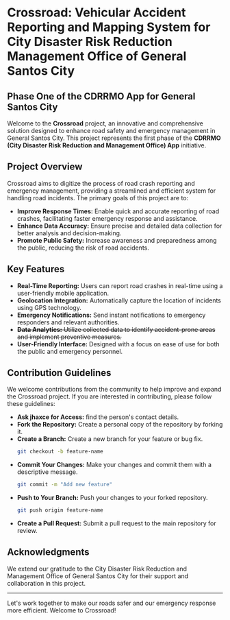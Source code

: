 # Crossroad: Vehicular Accident Reporting and Mapping System for City Disaster Risk Reduction Management Office of General Santos City

## Phase One of the CDRRMO App for General Santos City

Welcome to the **Crossroad** project, an innovative and comprehensive solution designed to enhance road safety and emergency management in General Santos City. This project represents the first phase of the **CDRRMO (City Disaster Risk Reduction and Management Office) App** initiative.

## Project Overview

Crossroad aims to digitize the process of road crash reporting and emergency management, providing a streamlined and efficient system for handling road incidents. The primary goals of this project are to:

- **Improve Response Times:** Enable quick and accurate reporting of road crashes, facilitating faster emergency response and assistance.
- **Enhance Data Accuracy:** Ensure precise and detailed data collection for better analysis and decision-making.
- **Promote Public Safety:** Increase awareness and preparedness among the public, reducing the risk of road accidents.

## Key Features

- **Real-Time Reporting:** Users can report road crashes in real-time using a user-friendly mobile application.
- **Geolocation Integration:** Automatically capture the location of incidents using GPS technology.
- **Emergency Notifications:** Send instant notifications to emergency responders and relevant authorities.
- ~~**Data Analytics:** Utilize collected data to identify accident-prone areas and implement preventive measures.~~
- **User-Friendly Interface:** Designed with a focus on ease of use for both the public and emergency personnel.

## Contribution Guidelines

We welcome contributions from the community to help improve and expand the Crossroad project. If you are interested in contributing, please follow these guidelines:

- **Ask jhaxce for Access:** find the person's contact details.
- **Fork the Repository:** Create a personal copy of the repository by forking it.
- **Create a Branch:** Create a new branch for your feature or bug fix.
    ```bash
    git checkout -b feature-name
    ```
- **Commit Your Changes:** Make your changes and commit them with a descriptive message.
    ```bash
    git commit -m "Add new feature"
    ```
- **Push to Your Branch:** Push your changes to your forked repository.
    ```bash
    git push origin feature-name
    ```
- **Create a Pull Request:** Submit a pull request to the main repository for review.

## Acknowledgments

We extend our gratitude to the City Disaster Risk Reduction and Management Office of General Santos City for their support and collaboration in this project.

---

Let's work together to make our roads safer and our emergency response more efficient. Welcome to Crossroad!
